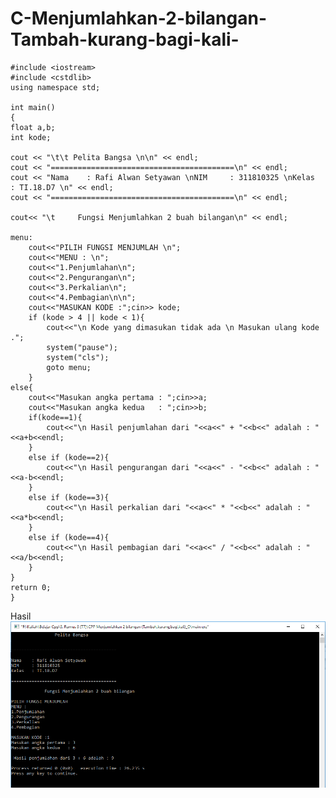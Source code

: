 # C-Menjumlahkan-2-bilangan-Tambah-kurang-bagi-kali-

    #include <iostream>
    #include <cstdlib>
    using namespace std;

    int main()
    {
    float a,b;
    int kode;

    cout << "\t\t Pelita Bangsa \n\n" << endl;
    cout << "=========================================\n" << endl;
    cout << "Nama    : Rafi Alwan Setyawan \nNIM     : 311810325 \nKelas   : TI.18.D7 \n" << endl;
    cout << "=========================================\n" << endl;

    cout<< "\t     Fungsi Menjumlahkan 2 buah bilangan\n" << endl;

    menu:
        cout<<"PILIH FUNGSI MENJUMLAH \n";
        cout<<"MENU : \n";
        cout<<"1.Penjumlahan\n";
        cout<<"2.Pengurangan\n";
        cout<<"3.Perkalian\n";
        cout<<"4.Pembagian\n\n";
        cout<<"MASUKAN KODE :";cin>> kode;
        if (kode > 4 || kode < 1){
            cout<<"\n Kode yang dimasukan tidak ada \n Masukan ulang kode .";
            system("pause");
            system("cls");
            goto menu;
        }
    else{
        cout<<"Masukan angka pertama : ";cin>>a;
        cout<<"Masukan angka kedua   : ";cin>>b;
        if(kode==1){
            cout<<"\n Hasil penjumlahan dari "<<a<<" + "<<b<<" adalah : "<<a+b<<endl;
        }
        else if (kode==2){
            cout<<"\n Hasil pengurangan dari "<<a<<" - "<<b<<" adalah : "<<a-b<<endl;
        }
        else if (kode==3){
            cout<<"\n Hasil perkalian dari "<<a<<" * "<<b<<" adalah : "<<a*b<<endl;
        }
        else if (kode==4){
            cout<<"\n Hasil pembagian dari "<<a<<" / "<<b<<" adalah : "<<a/b<<endl;
        }
    }
    return 0;
    }
    
Hasil
![img](https://github.com/Rafflesia3/C-Menjumlahkan-2-bilangan-Tambah-kurang-bagi-kali-/blob/master/C++%20Menjumlahkan%202%20bilangan%20(Tambah,kurang,bagi,kali).png?raw=true)
